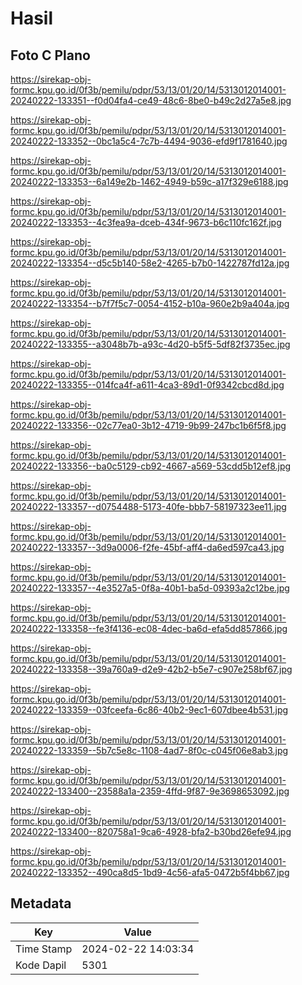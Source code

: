 # Hasil

## Foto C Plano

https://sirekap-obj-formc.kpu.go.id/0f3b/pemilu/pdpr/53/13/01/20/14/5313012014001-20240222-133351--f0d04fa4-ce49-48c6-8be0-b49c2d27a5e8.jpg

https://sirekap-obj-formc.kpu.go.id/0f3b/pemilu/pdpr/53/13/01/20/14/5313012014001-20240222-133352--0bc1a5c4-7c7b-4494-9036-efd9f1781640.jpg

https://sirekap-obj-formc.kpu.go.id/0f3b/pemilu/pdpr/53/13/01/20/14/5313012014001-20240222-133353--6a149e2b-1462-4949-b59c-a17f329e6188.jpg

https://sirekap-obj-formc.kpu.go.id/0f3b/pemilu/pdpr/53/13/01/20/14/5313012014001-20240222-133353--4c3fea9a-dceb-434f-9673-b6c110fc162f.jpg

https://sirekap-obj-formc.kpu.go.id/0f3b/pemilu/pdpr/53/13/01/20/14/5313012014001-20240222-133354--d5c5b140-58e2-4265-b7b0-1422787fd12a.jpg

https://sirekap-obj-formc.kpu.go.id/0f3b/pemilu/pdpr/53/13/01/20/14/5313012014001-20240222-133354--b7f7f5c7-0054-4152-b10a-960e2b9a404a.jpg

https://sirekap-obj-formc.kpu.go.id/0f3b/pemilu/pdpr/53/13/01/20/14/5313012014001-20240222-133355--a3048b7b-a93c-4d20-b5f5-5df82f3735ec.jpg

https://sirekap-obj-formc.kpu.go.id/0f3b/pemilu/pdpr/53/13/01/20/14/5313012014001-20240222-133355--014fca4f-a611-4ca3-89d1-0f9342cbcd8d.jpg

https://sirekap-obj-formc.kpu.go.id/0f3b/pemilu/pdpr/53/13/01/20/14/5313012014001-20240222-133356--02c77ea0-3b12-4719-9b99-247bc1b6f5f8.jpg

https://sirekap-obj-formc.kpu.go.id/0f3b/pemilu/pdpr/53/13/01/20/14/5313012014001-20240222-133356--ba0c5129-cb92-4667-a569-53cdd5b12ef8.jpg

https://sirekap-obj-formc.kpu.go.id/0f3b/pemilu/pdpr/53/13/01/20/14/5313012014001-20240222-133357--d0754488-5173-40fe-bbb7-58197323ee11.jpg

https://sirekap-obj-formc.kpu.go.id/0f3b/pemilu/pdpr/53/13/01/20/14/5313012014001-20240222-133357--3d9a0006-f2fe-45bf-aff4-da6ed597ca43.jpg

https://sirekap-obj-formc.kpu.go.id/0f3b/pemilu/pdpr/53/13/01/20/14/5313012014001-20240222-133357--4e3527a5-0f8a-40b1-ba5d-09393a2c12be.jpg

https://sirekap-obj-formc.kpu.go.id/0f3b/pemilu/pdpr/53/13/01/20/14/5313012014001-20240222-133358--fe3f4136-ec08-4dec-ba6d-efa5dd857866.jpg

https://sirekap-obj-formc.kpu.go.id/0f3b/pemilu/pdpr/53/13/01/20/14/5313012014001-20240222-133358--39a760a9-d2e9-42b2-b5e7-c907e258bf67.jpg

https://sirekap-obj-formc.kpu.go.id/0f3b/pemilu/pdpr/53/13/01/20/14/5313012014001-20240222-133359--03fceefa-6c86-40b2-9ec1-607dbee4b531.jpg

https://sirekap-obj-formc.kpu.go.id/0f3b/pemilu/pdpr/53/13/01/20/14/5313012014001-20240222-133359--5b7c5e8c-1108-4ad7-8f0c-c045f06e8ab3.jpg

https://sirekap-obj-formc.kpu.go.id/0f3b/pemilu/pdpr/53/13/01/20/14/5313012014001-20240222-133400--23588a1a-2359-4ffd-9f87-9e3698653092.jpg

https://sirekap-obj-formc.kpu.go.id/0f3b/pemilu/pdpr/53/13/01/20/14/5313012014001-20240222-133400--820758a1-9ca6-4928-bfa2-b30bd26efe94.jpg

https://sirekap-obj-formc.kpu.go.id/0f3b/pemilu/pdpr/53/13/01/20/14/5313012014001-20240222-133352--490ca8d5-1bd9-4c56-afa5-0472b5f4bb67.jpg


## Metadata

| Key        | Value               |
| ---------- | ------------------- |
| Time Stamp | 2024-02-22 14:03:34 |
| Kode Dapil | 5301                |



